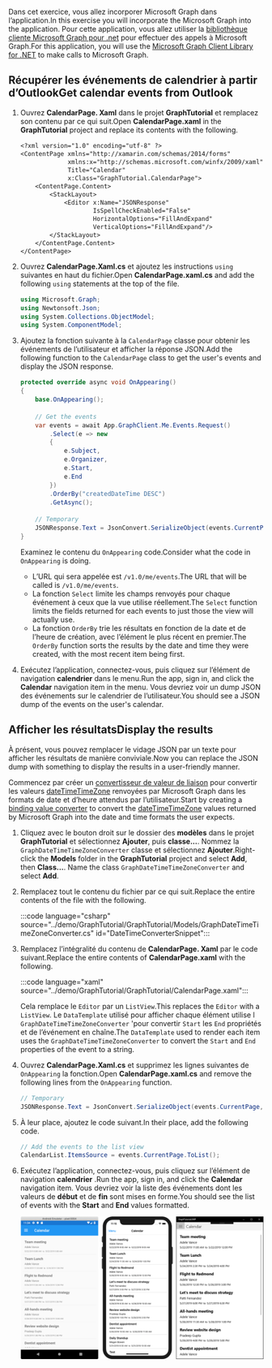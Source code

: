 <!-- markdownlint-disable MD002 MD041 -->

<span data-ttu-id="bebab-101">Dans cet exercice, vous allez incorporer Microsoft Graph dans l’application.</span><span class="sxs-lookup"><span data-stu-id="bebab-101">In this exercise you will incorporate the Microsoft Graph into the application.</span></span> <span data-ttu-id="bebab-102">Pour cette application, vous allez utiliser la [bibliothèque cliente Microsoft Graph pour .net](https://github.com/microsoftgraph/msgraph-sdk-dotnet) pour effectuer des appels à Microsoft Graph.</span><span class="sxs-lookup"><span data-stu-id="bebab-102">For this application, you will use the [Microsoft Graph Client Library for .NET](https://github.com/microsoftgraph/msgraph-sdk-dotnet) to make calls to Microsoft Graph.</span></span>

## <a name="get-calendar-events-from-outlook"></a><span data-ttu-id="bebab-103">Récupérer les événements de calendrier à partir d’Outlook</span><span class="sxs-lookup"><span data-stu-id="bebab-103">Get calendar events from Outlook</span></span>

1. <span data-ttu-id="bebab-104">Ouvrez **CalendarPage. Xaml** dans le projet **GraphTutorial** et remplacez son contenu par ce qui suit.</span><span class="sxs-lookup"><span data-stu-id="bebab-104">Open **CalendarPage.xaml** in the **GraphTutorial** project and replace its contents with the following.</span></span>

    ```xaml
    <?xml version="1.0" encoding="utf-8" ?>
    <ContentPage xmlns="http://xamarin.com/schemas/2014/forms"
                 xmlns:x="http://schemas.microsoft.com/winfx/2009/xaml"
                 Title="Calendar"
                 x:Class="GraphTutorial.CalendarPage">
        <ContentPage.Content>
            <StackLayout>
                <Editor x:Name="JSONResponse"
                        IsSpellCheckEnabled="False"
                        HorizontalOptions="FillAndExpand"
                        VerticalOptions="FillAndExpand"/>
            </StackLayout>
        </ContentPage.Content>
    </ContentPage>
    ```

1. <span data-ttu-id="bebab-105">Ouvrez **CalendarPage.Xaml.cs** et ajoutez les instructions `using` suivantes en haut du fichier.</span><span class="sxs-lookup"><span data-stu-id="bebab-105">Open **CalendarPage.xaml.cs** and add the following `using` statements at the top of the file.</span></span>

    ```csharp
    using Microsoft.Graph;
    using Newtonsoft.Json;
    using System.Collections.ObjectModel;
    using System.ComponentModel;
    ```

1. <span data-ttu-id="bebab-106">Ajoutez la fonction suivante à la `CalendarPage` classe pour obtenir les événements de l’utilisateur et afficher la réponse JSON.</span><span class="sxs-lookup"><span data-stu-id="bebab-106">Add the following function to the `CalendarPage` class to get the user's events and display the JSON response.</span></span>

    ```csharp
    protected override async void OnAppearing()
    {
        base.OnAppearing();

        // Get the events
        var events = await App.GraphClient.Me.Events.Request()
            .Select(e => new
            {
                e.Subject,
                e.Organizer,
                e.Start,
                e.End
            })
            .OrderBy("createdDateTime DESC")
            .GetAsync();

        // Temporary
        JSONResponse.Text = JsonConvert.SerializeObject(events.CurrentPage, Formatting.Indented);
    }
    ```

    <span data-ttu-id="bebab-107">Examinez le contenu du `OnAppearing` code.</span><span class="sxs-lookup"><span data-stu-id="bebab-107">Consider what the code in `OnAppearing` is doing.</span></span>

    - <span data-ttu-id="bebab-108">L’URL qui sera appelée est `/v1.0/me/events`.</span><span class="sxs-lookup"><span data-stu-id="bebab-108">The URL that will be called is `/v1.0/me/events`.</span></span>
    - <span data-ttu-id="bebab-109">La fonction `Select` limite les champs renvoyés pour chaque événement à ceux que la vue utilise réellement.</span><span class="sxs-lookup"><span data-stu-id="bebab-109">The `Select` function limits the fields returned for each events to just those the view will actually use.</span></span>
    - <span data-ttu-id="bebab-110">La fonction `OrderBy` trie les résultats en fonction de la date et de l’heure de création, avec l’élément le plus récent en premier.</span><span class="sxs-lookup"><span data-stu-id="bebab-110">The `OrderBy` function sorts the results by the date and time they were created, with the most recent item being first.</span></span>

1. <span data-ttu-id="bebab-111">Exécutez l’application, connectez-vous, puis cliquez sur l’élément de navigation **calendrier** dans le menu.</span><span class="sxs-lookup"><span data-stu-id="bebab-111">Run the app, sign in, and click the **Calendar** navigation item in the menu.</span></span> <span data-ttu-id="bebab-112">Vous devriez voir un dump JSON des événements sur le calendrier de l’utilisateur.</span><span class="sxs-lookup"><span data-stu-id="bebab-112">You should see a JSON dump of the events on the user's calendar.</span></span>

## <a name="display-the-results"></a><span data-ttu-id="bebab-113">Afficher les résultats</span><span class="sxs-lookup"><span data-stu-id="bebab-113">Display the results</span></span>

<span data-ttu-id="bebab-114">À présent, vous pouvez remplacer le vidage JSON par un texte pour afficher les résultats de manière conviviale.</span><span class="sxs-lookup"><span data-stu-id="bebab-114">Now you can replace the JSON dump with something to display the results in a user-friendly manner.</span></span>

<span data-ttu-id="bebab-115">Commencez par créer un [convertisseur de valeur de liaison](/xamarin/xamarin-forms/xaml/xaml-basics/data-binding-basics#binding-value-converters) pour convertir les valeurs [dateTimeTimeZone](/graph/api/resources/datetimetimezone?view=graph-rest-1.0) renvoyées par Microsoft Graph dans les formats de date et d’heure attendus par l’utilisateur.</span><span class="sxs-lookup"><span data-stu-id="bebab-115">Start by creating a [binding value converter](/xamarin/xamarin-forms/xaml/xaml-basics/data-binding-basics#binding-value-converters) to convert the [dateTimeTimeZone](/graph/api/resources/datetimetimezone?view=graph-rest-1.0) values returned by Microsoft Graph into the date and time formats the user expects.</span></span>

1. <span data-ttu-id="bebab-116">Cliquez avec le bouton droit sur le dossier des **modèles** dans le projet **GraphTutorial** et sélectionnez **Ajouter**, puis **classe...**. Nommez la `GraphDateTimeTimeZoneConverter` classe et sélectionnez **Ajouter**.</span><span class="sxs-lookup"><span data-stu-id="bebab-116">Right-click the **Models** folder in the **GraphTutorial** project and select **Add**, then **Class...**. Name the class `GraphDateTimeTimeZoneConverter` and select **Add**.</span></span>

1. <span data-ttu-id="bebab-117">Remplacez tout le contenu du fichier par ce qui suit.</span><span class="sxs-lookup"><span data-stu-id="bebab-117">Replace the entire contents of the file with the following.</span></span>

    :::code language="csharp" source="../demo/GraphTutorial/GraphTutorial/Models/GraphDateTimeTimeZoneConverter.cs" id="DateTimeConverterSnippet":::

1. <span data-ttu-id="bebab-118">Remplacez l’intégralité du contenu de **CalendarPage. Xaml** par le code suivant.</span><span class="sxs-lookup"><span data-stu-id="bebab-118">Replace the entire contents of **CalendarPage.xaml** with the following.</span></span>

    :::code language="xaml" source="../demo/GraphTutorial/GraphTutorial/CalendarPage.xaml":::

    <span data-ttu-id="bebab-119">Cela remplace le `Editor` par un `ListView`.</span><span class="sxs-lookup"><span data-stu-id="bebab-119">This replaces the `Editor` with a `ListView`.</span></span> <span data-ttu-id="bebab-120">Le `DataTemplate` utilisé pour afficher chaque élément utilise l `GraphDateTimeTimeZoneConverter` 'pour convertir `Start` les `End` propriétés et de l’événement en chaîne.</span><span class="sxs-lookup"><span data-stu-id="bebab-120">The `DataTemplate` used to render each item uses the `GraphDateTimeTimeZoneConverter` to convert the `Start` and `End` properties of the event to a string.</span></span>

1. <span data-ttu-id="bebab-121">Ouvrez **CalendarPage.Xaml.cs** et supprimez les lignes suivantes de `OnAppearing` la fonction.</span><span class="sxs-lookup"><span data-stu-id="bebab-121">Open **CalendarPage.xaml.cs** and remove the following lines from the `OnAppearing` function.</span></span>

    ```csharp
    // Temporary
    JSONResponse.Text = JsonConvert.SerializeObject(events.CurrentPage, Formatting.Indented);
    ```

1. <span data-ttu-id="bebab-122">À leur place, ajoutez le code suivant.</span><span class="sxs-lookup"><span data-stu-id="bebab-122">In their place, add the following code.</span></span>

    ```csharp
    // Add the events to the list view
    CalendarList.ItemsSource = events.CurrentPage.ToList();
    ```

1. <span data-ttu-id="bebab-123">Exécutez l’application, connectez-vous, puis cliquez sur l’élément de navigation **calendrier** .</span><span class="sxs-lookup"><span data-stu-id="bebab-123">Run the app, sign in, and click the **Calendar** navigation item.</span></span> <span data-ttu-id="bebab-124">Vous devriez voir la liste des événements dont les valeurs de **début** et de **fin** sont mises en forme.</span><span class="sxs-lookup"><span data-stu-id="bebab-124">You should see the list of events with the **Start** and **End** values formatted.</span></span>

    ![Capture d’écran du tableau des événements](./images/calendar-page.png)
